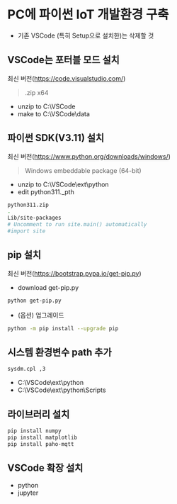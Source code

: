 # PC에 파이썬 IoT 개발환경 구축
- 기존 VSCode (특히 Setup으로 설치한)는 삭제할 것

## VSCode는 포터블 모드 설치
최신 버전(https://code.visualstudio.com/)
> .zip x64
- unzip to C:\VSCode
- make to C:\VSCode\data

## 파이썬 SDK(V3.11) 설치
최신 버전(https://www.python.org/downloads/windows/)
>  Windows embeddable package (64-bit)
- unzip to C:\VSCode\ext\python
- edit python311._pth
```sh
python311.zip
.
Lib/site-packages
# Uncomment to run site.main() automatically
#import site
```

## pip 설치
최신 버전(https://bootstrap.pypa.io/get-pip.py)
- download get-pip.py
```sh
python get-pip.py
```
- (옵션) 업그레이드
```sh
python -m pip install --upgrade pip
```

## 시스템 환경변수 path 추가
```sh
sysdm.cpl ,3
```

- C:\VSCode\ext\python
- C:\VSCode\ext\python\Scripts

## 라이브러리 설치
```sh
pip install numpy
pip install matplotlib
pip install paho-mqtt
```

## VSCode 확장 설치
- python
- jupyter
